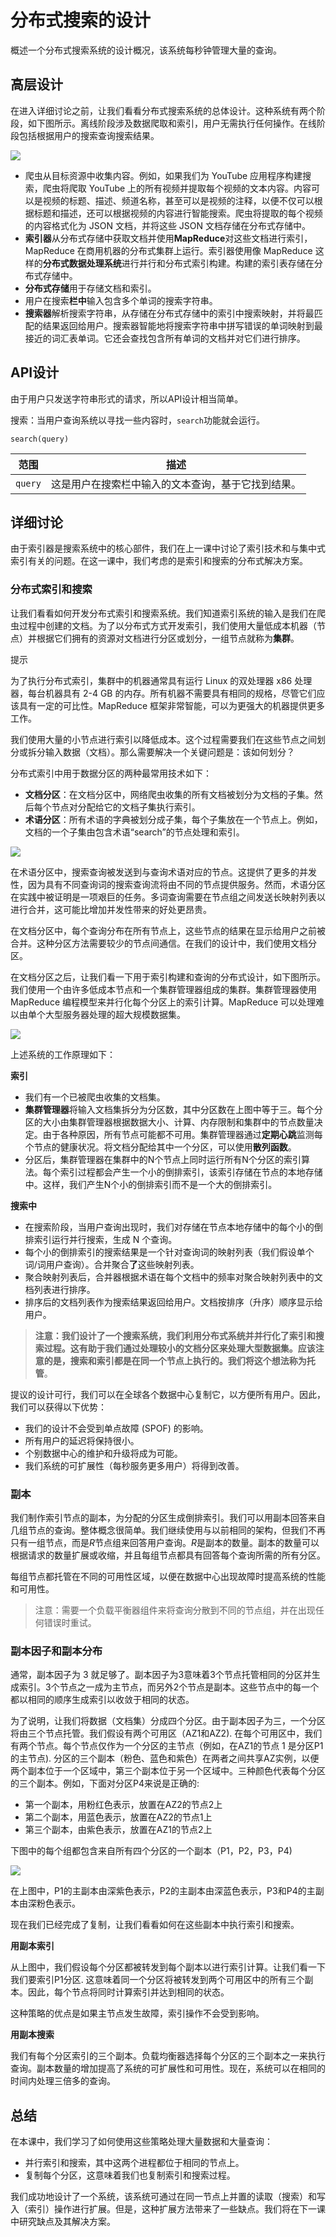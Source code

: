 # 分布式搜索的设计

概述一个分布式搜索系统的设计概况，该系统每秒钟管理大量的查询。

## 高层设计

在进入详细讨论之前，让我们看看分布式搜索系统的总体设计。这种系统有两个阶段，如下图所示。离线阶段涉及数据爬取和索引，用户无需执行任何操作。在线阶段包括根据用户的搜索查询搜索结果。

![](https://gitee.com/gaoxiang15125/pictureBed/raw/master/img/1676602745813.png)

- 爬虫从目标资源中收集内容。例如，如果我们为 YouTube 应用程序构建搜索，爬虫将爬取 YouTube 上的所有视频并提取每个视频的文本内容。内容可以是视频的标题、描述、频道名称，甚至可以是视频的注释，以便不仅可以根据标题和描述，还可以根据视频的内容进行智能搜索。爬虫将提取的每个视频的内容格式化为 JSON 文档，并将这些 JSON 文档存储在分布式存储中。
- **索引器**从分布式存储中获取文档并使用**MapReduce**对这些文档进行索引，MapReduce 在商用机器的分布式集群上运行。索引器使用像 MapReduce 这样的**分布式数据处理系统**进行并行和分布式索引构建。构建的索引表存储在分布式存储中。
- **分布式存储**用于存储文档和索引。
- 用户在搜索**栏中**输入包含多个单词的搜索字符串。
- **搜索器**解析搜索字符串，从存储在分布式存储中的索引中搜索映射，并将最匹配的结果返回给用户。搜索器智能地将搜索字符串中拼写错误的单词映射到最接近的词汇表单词。它还会查找包含所有单词的文档并对它们进行排序。

## API设计

由于用户只发送字符串形式的请求，所以API设计相当简单。

搜索：当用户查询系统以寻找一些内容时，`search`功能就会运行。

```
search(query)
```

| **范围** | **描述**                                           |
| -------- | -------------------------------------------------- |
| `query`  | 这是用户在搜索栏中输入的文本查询，基于它找到结果。 |

## 详细讨论

由于索引器是搜索系统中的核心部件，我们在上一课中讨论了索引技术和与集中式索引有关的问题。在这一课中，我们考虑的是索引和搜索的分布式解决方案。
### 分布式索引和搜索

让我们看看如何开发分布式索引和搜索系统。我们知道索引系统的输入是我们在爬虫过程中创建的文档。为了以分布式方式开发索引，我们使用大量低成本机器（节点）并根据它们拥有的资源对文档进行分区或划分，一组节点就称为**集群**。

提示

为了执行分布式索引，集群中的机器通常具有运行 Linux 的双处理器 x86 处理器，每台机器具有 2-4 GB 的内存。所有机器不需要具有相同的规格，尽管它们应该具有一定的可比性。MapReduce 框架非常智能，可以为更强大的机器提供更多工作。

我们使用大量的小节点进行索引以降低成本。这个过程需要我们在这些节点之间划分或拆分输入数据（文档）。那么需要解决一个关键问题是：该如何划分？

分布式索引中用于数据分区的两种最常用技术如下：

- **文档分区**：在文档分区中，网络爬虫收集的所有文档被划分为文档的子集。然后每个节点对分配给它的文档子集执行索引。
- **术语分区**：所有术语的字典被划分成子集，每个子集放在一个节点上。例如，文档的一个子集由包含术语“search”的节点处理和索引。

![](https://gitee.com/gaoxiang15125/pictureBed/raw/master/img/20230217110114.png)

在术语分区中，搜索查询被发送到与查询术语对应的节点。这提供了更多的并发性，因为具有不同查询词的搜索查询流将由不同的节点提供服务。然而，术语分区在实践中被证明是一项艰巨的任务。多词查询需要在节点组之间发送长映射列表以进行合并，这可能比增加并发性带来的好处更昂贵。

在文档分区中，每个查询分布在所有节点上，这些节点的结果在显示给用户之前被合并。这种分区方法需要较少的节点间通信。在我们的设计中，我们使用文档分区。

在文档分区之后，让我们看一下用于索引构建和查询的分布式设计，如下图所示。我们使用一个由许多低成本节点和一个集群管理器组成的集群。集群管理器使用 MapReduce 编程模型来并行化每个分区上的索引计算。MapReduce 可以处理难以由单个大型服务器处理的超大规模数据集。

![](https://gitee.com/gaoxiang15125/pictureBed/raw/master/img/20230217110148.png)

上述系统的工作原理如下：

**索引**

- 我们有一个已被爬虫收集的文档集。
- **集群管理器**将输入文档集拆分为分区数，其中分区数在上图中等于三。每个分区的大小由集群管理器根据数据大小、计算、内存限制和集群中的节点数量决定。由于各种原因，所有节点可能都不可用。集群管理器通过**定期心跳**监测每个节点的健康状况。将文档分配给其中一个分区，可以使用**散列函数**。
- 分区后，集群管理器在集群中的N个节点上同时运行所有N个分区的索引算法。每个索引过程都会产生一个小的倒排索引，该索引存储在节点的本地存储中。这样，我们产生N个小的倒排索引而不是一个大的倒排索引。

**搜索中**

- 在搜索阶段，当用户查询出现时，我们对存储在节点本地存储中的每个小的倒排索引运行并行搜索，生成 N 个查询。
- 每个小的倒排索引的搜索结果是一个针对查询词的映射列表（我们假设单个词/词用户查询）。合并聚合**了**这些映射列表。
- 聚合映射列表后，合并器根据术语在每个文档中的频率对聚合映射列表中的文档列表进行排序。
- 排序后的文档列表作为搜索结果返回给用户。文档按排序（升序）顺序显示给用户。

> **注意：**我们设计了一个搜索系统，我们利用分布式系统并并行化了索引和搜索过程。这有助于我们通过处理较小的文档分区来处理大型数据集。应该注意的是，搜索和索引都是在同一个节点上执行的。我们将这个想法称为**托管**。

提议的设计可行，我们可以在全球各个数据中心复制它，以方便所有用户。因此，我们可以获得以下优势：

- 我们的设计不会受到单点故障 (SPOF) 的影响。
- 所有用户的延迟将保持很小。
- 个别数据中心的维护和升级将成为可能。
- 我们系统的可扩展性（每秒服务更多用户）将得到改善。

### 副本

我们制作索引节点的副本，为分配的分区生成倒排索引。我们可以用副本回答来自几组节点的查询。整体概念很简单。我们继续使用与以前相同的架构，但我们不再只有一组节点，而是*R*节点组来回答用户查询。*R*是副本的数量。副本的数量可以根据请求的数量扩展或收缩，并且每组节点都具有回答每个查询所需的所有分区。

每组节点都托管在不同的可用性区域，以便在数据中心出现故障时提高系统的性能和可用性。

> 注意：需要一个负载平衡器组件来将查询分散到不同的节点组，并在出现任何错误时重试。

### 副本因子和副本分布

通常，副本因子为 3 就足够了。副本因子为3意味着3个节点托管相同的分区并生成索引。3个节点之一成为主节点，而另外2个节点是副本。这些节点中的每一个都以相同的顺序生成索引以收敛于相同的状态。

为了说明，让我们将数据（文档集）分成四个分区。由于副本因子为三，一个分区将由三个节点托管。我们假设有两个可用区（AZ1和AZ2). 在每个可用区中，我们有两个节点。每个节点仅作为一个分区的主节点（例如，在AZ1的节点 1 是分区P1的主节点). 分区的三个副本（粉色、蓝色和紫色）在两者之间共享AZ实例，以便两个副本位于一个区域中，第三个副本位于另一个区域中。三种颜色代表每个分区的三个副本。例如，下面对分区P4来说是正确的:

- 第一个副本，用粉红色表示，放置在AZ2的节点2上
- 第二个副本，用蓝色表示，放置在AZ2的节点1上
- 第三个副本，由紫色表示，放置在AZ1的节点2上

下图中的每个组都包含来自所有四个分区的一个副本（P1，P2，P3，P4)

![](https://gitee.com/gaoxiang15125/pictureBed/raw/master/img/20230217110446.png)

在上图中，P1的主副本由深紫色表示，P2的主副本由深蓝色表示，P3和P4的主副本由深粉色表示。

现在我们已经完成了复制，让我们看看如何在这些副本中执行索引和搜索。

**用副本索引**

从上图中，我们假设每个分区都被转发到每个副本以进行索引计算。让我们看一下我们要索引P1分区. 这意味着同一个分区将被转发到两个可用区中的所有三个副本。因此，每个节点将同时计算索引并达到相同的状态。

这种策略的优点是如果主节点发生故障，索引操作不会受到影响。

**用副本搜索**

我们有每个分区索引的三个副本。负载均衡器选择每个分区的三个副本之一来执行查询。副本数量的增加提高了系统的可扩展性和可用性。现在，系统可以在相同的时间内处理三倍多的查询。

## 总结

在本课中，我们学习了如何使用这些策略处理大量数据和大量查询：

- 并行索引和搜索，其中这两个进程都位于相同的节点上。
- 复制每个分区，这意味着我们也复制索引和搜索过程。

我们成功地设计了一个系统，该系统可通过在同一节点上并置的读取（搜索）和写入（索引）操作进行扩展。但是，这种扩展方法带来了一些缺点。我们将在下一课中研究缺点及其解决方案。
